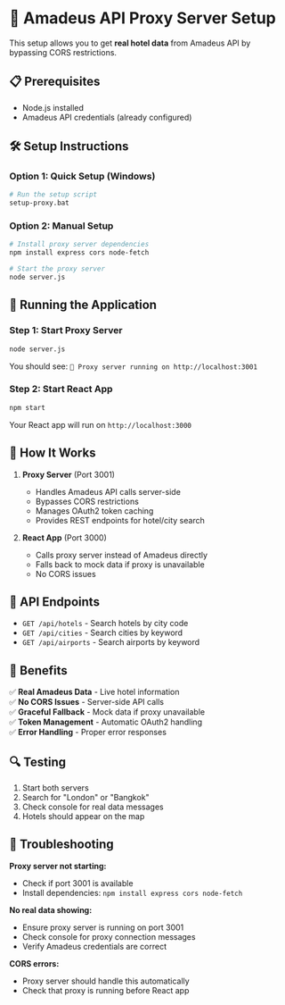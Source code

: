 # 🚀 Amadeus API Proxy Server Setup

This setup allows you to get **real hotel data** from Amadeus API by bypassing CORS restrictions.

## 📋 Prerequisites

- Node.js installed
- Amadeus API credentials (already configured)

## 🛠️ Setup Instructions

### Option 1: Quick Setup (Windows)
```bash
# Run the setup script
setup-proxy.bat
```

### Option 2: Manual Setup
```bash
# Install proxy server dependencies
npm install express cors node-fetch

# Start the proxy server
node server.js
```

## 🚀 Running the Application

### Step 1: Start Proxy Server
```bash
node server.js
```
You should see: `🚀 Proxy server running on http://localhost:3001`

### Step 2: Start React App
```bash
npm start
```
Your React app will run on `http://localhost:3000`

## 🔧 How It Works

1. **Proxy Server** (Port 3001)
   - Handles Amadeus API calls server-side
   - Bypasses CORS restrictions
   - Manages OAuth2 token caching
   - Provides REST endpoints for hotel/city search

2. **React App** (Port 3000)
   - Calls proxy server instead of Amadeus directly
   - Falls back to mock data if proxy is unavailable
   - No CORS issues

## 📡 API Endpoints

- `GET /api/hotels` - Search hotels by city code
- `GET /api/cities` - Search cities by keyword
- `GET /api/airports` - Search airports by keyword

## 🎯 Benefits

✅ **Real Amadeus Data** - Live hotel information  
✅ **No CORS Issues** - Server-side API calls  
✅ **Graceful Fallback** - Mock data if proxy unavailable  
✅ **Token Management** - Automatic OAuth2 handling  
✅ **Error Handling** - Proper error responses  

## 🔍 Testing

1. Start both servers
2. Search for "London" or "Bangkok"
3. Check console for real data messages
4. Hotels should appear on the map

## 🐛 Troubleshooting

**Proxy server not starting:**
- Check if port 3001 is available
- Install dependencies: `npm install express cors node-fetch`

**No real data showing:**
- Ensure proxy server is running on port 3001
- Check console for proxy connection messages
- Verify Amadeus credentials are correct

**CORS errors:**
- Proxy server should handle this automatically
- Check that proxy is running before React app 